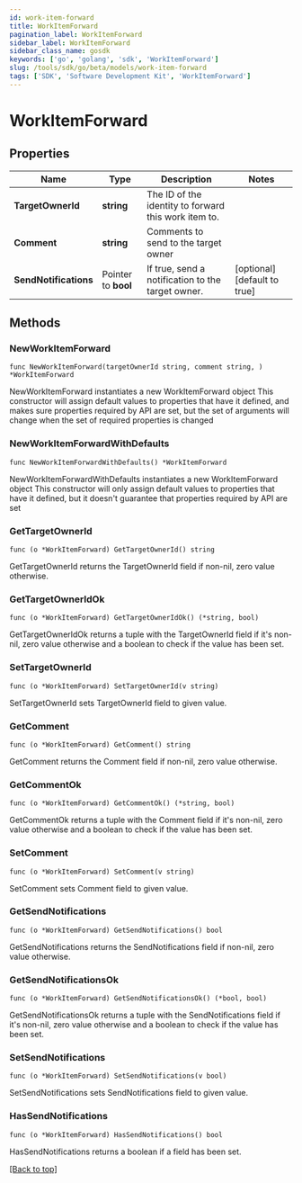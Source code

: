 ```yaml
---
id: work-item-forward
title: WorkItemForward
pagination_label: WorkItemForward
sidebar_label: WorkItemForward
sidebar_class_name: gosdk
keywords: ['go', 'golang', 'sdk', 'WorkItemForward'] 
slug: /tools/sdk/go/beta/models/work-item-forward
tags: ['SDK', 'Software Development Kit', 'WorkItemForward']
---
```


# WorkItemForward

## Properties

Name | Type | Description | Notes
------------ | ------------- | ------------- | -------------
**TargetOwnerId** |  **string** | The ID of the identity to forward this work item to. | 
**Comment** |  **string** | Comments to send to the target owner | 
**SendNotifications** |  Pointer to **bool** | If true, send a notification to the target owner. | [optional] [default to true]

## Methods

### NewWorkItemForward

`func NewWorkItemForward(targetOwnerId string, comment string, ) *WorkItemForward`

NewWorkItemForward instantiates a new WorkItemForward object
This constructor will assign default values to properties that have it defined,
and makes sure properties required by API are set, but the set of arguments
will change when the set of required properties is changed

### NewWorkItemForwardWithDefaults

`func NewWorkItemForwardWithDefaults() *WorkItemForward`

NewWorkItemForwardWithDefaults instantiates a new WorkItemForward object
This constructor will only assign default values to properties that have it defined,
but it doesn't guarantee that properties required by API are set

### GetTargetOwnerId

`func (o *WorkItemForward) GetTargetOwnerId() string`

GetTargetOwnerId returns the TargetOwnerId field if non-nil, zero value otherwise.

### GetTargetOwnerIdOk

`func (o *WorkItemForward) GetTargetOwnerIdOk() (*string, bool)`

GetTargetOwnerIdOk returns a tuple with the TargetOwnerId field if it's non-nil, zero value otherwise
and a boolean to check if the value has been set.

### SetTargetOwnerId

`func (o *WorkItemForward) SetTargetOwnerId(v string)`

SetTargetOwnerId sets TargetOwnerId field to given value.


### GetComment

`func (o *WorkItemForward) GetComment() string`

GetComment returns the Comment field if non-nil, zero value otherwise.

### GetCommentOk

`func (o *WorkItemForward) GetCommentOk() (*string, bool)`

GetCommentOk returns a tuple with the Comment field if it's non-nil, zero value otherwise
and a boolean to check if the value has been set.

### SetComment

`func (o *WorkItemForward) SetComment(v string)`

SetComment sets Comment field to given value.


### GetSendNotifications

`func (o *WorkItemForward) GetSendNotifications() bool`

GetSendNotifications returns the SendNotifications field if non-nil, zero value otherwise.

### GetSendNotificationsOk

`func (o *WorkItemForward) GetSendNotificationsOk() (*bool, bool)`

GetSendNotificationsOk returns a tuple with the SendNotifications field if it's non-nil, zero value otherwise
and a boolean to check if the value has been set.

### SetSendNotifications

`func (o *WorkItemForward) SetSendNotifications(v bool)`

SetSendNotifications sets SendNotifications field to given value.

### HasSendNotifications

`func (o *WorkItemForward) HasSendNotifications() bool`

HasSendNotifications returns a boolean if a field has been set.


[[Back to top]](#) 


